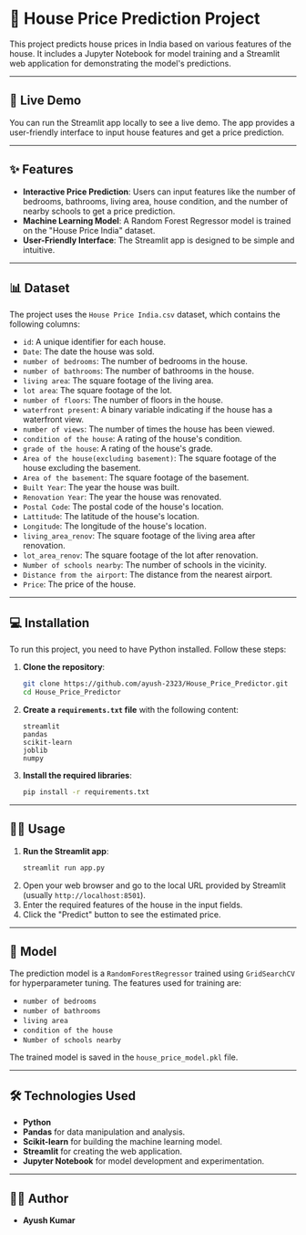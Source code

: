 # 🏡 House Price Prediction Project

This project predicts house prices in India based on various features of the house. It includes a Jupyter Notebook for model training and a Streamlit web application for demonstrating the model's predictions.

---

## 🚀 Live Demo

You can run the Streamlit app locally to see a live demo. The app provides a user-friendly interface to input house features and get a price prediction.

---

## ✨ Features

* **Interactive Price Prediction**: Users can input features like the number of bedrooms, bathrooms, living area, house condition, and the number of nearby schools to get a price prediction.
* **Machine Learning Model**: A Random Forest Regressor model is trained on the "House Price India" dataset.
* **User-Friendly Interface**: The Streamlit app is designed to be simple and intuitive.

---

## 📊 Dataset

The project uses the `House Price India.csv` dataset, which contains the following columns:

* `id`: A unique identifier for each house.
* `Date`: The date the house was sold.
* `number of bedrooms`: The number of bedrooms in the house.
* `number of bathrooms`: The number of bathrooms in the house.
* `living area`: The square footage of the living area.
* `lot area`: The square footage of the lot.
* `number of floors`: The number of floors in the house.
* `waterfront present`: A binary variable indicating if the house has a waterfront view.
* `number of views`: The number of times the house has been viewed.
* `condition of the house`: A rating of the house's condition.
* `grade of the house`: A rating of the house's grade.
* `Area of the house(excluding basement)`: The square footage of the house excluding the basement.
* `Area of the basement`: The square footage of the basement.
* `Built Year`: The year the house was built.
* `Renovation Year`: The year the house was renovated.
* `Postal Code`: The postal code of the house's location.
* `Lattitude`: The latitude of the house's location.
* `Longitude`: The longitude of the house's location.
* `living_area_renov`: The square footage of the living area after renovation.
* `lot_area_renov`: The square footage of the lot after renovation.
* `Number of schools nearby`: The number of schools in the vicinity.
* `Distance from the airport`: The distance from the nearest airport.
* `Price`: The price of the house.

---

## 💻 Installation

To run this project, you need to have Python installed. Follow these steps:

1.  **Clone the repository**:
    ```bash
    git clone https://github.com/ayush-2323/House_Price_Predictor.git
    cd House_Price_Predictor
    ```
2.  **Create a `requirements.txt` file** with the following content:
    ```
    streamlit
    pandas
    scikit-learn
    joblib
    numpy
    ```
3.  **Install the required libraries**:
    ```bash
    pip install -r requirements.txt
    ```

---

## 🏃‍♀️ Usage

1.  **Run the Streamlit app**:
    ```bash
    streamlit run app.py
    ```
2.  Open your web browser and go to the local URL provided by Streamlit (usually `http://localhost:8501`).
3.  Enter the required features of the house in the input fields.
4.  Click the "Predict" button to see the estimated price.

---

## 🤖 Model

The prediction model is a `RandomForestRegressor` trained using `GridSearchCV` for hyperparameter tuning. The features used for training are:
* `number of bedrooms`
* `number of bathrooms`
* `living area`
* `condition of the house`
* `Number of schools nearby`

The trained model is saved in the `house_price_model.pkl` file.

---

## 🛠️ Technologies Used

* **Python**
* **Pandas** for data manipulation and analysis.
* **Scikit-learn** for building the machine learning model.
* **Streamlit** for creating the web application.
* **Jupyter Notebook** for model development and experimentation.

---

## 👨‍💻 Author

* **Ayush Kumar** 
